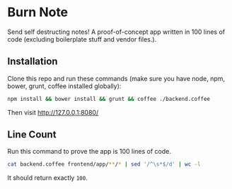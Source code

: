 # Burn Note
Send self destructing notes! A proof-of-concept app written in 100 lines of code (excluding boilerplate stuff and vendor files.).

## Installation
Clone this repo and run these commands (make sure you have node, npm, bower, grunt, coffee installed globally):

```bash
npm install && bower install && grunt && coffee ./backend.coffee
````

Then visit http://127.0.0.1:8080/

## Line Count
Run this command to prove the app is 100 lines of code.

```bash
cat backend.coffee frontend/app/**/* | sed '/^\s*$/d' | wc -l
````

It should return exactly `100`.
